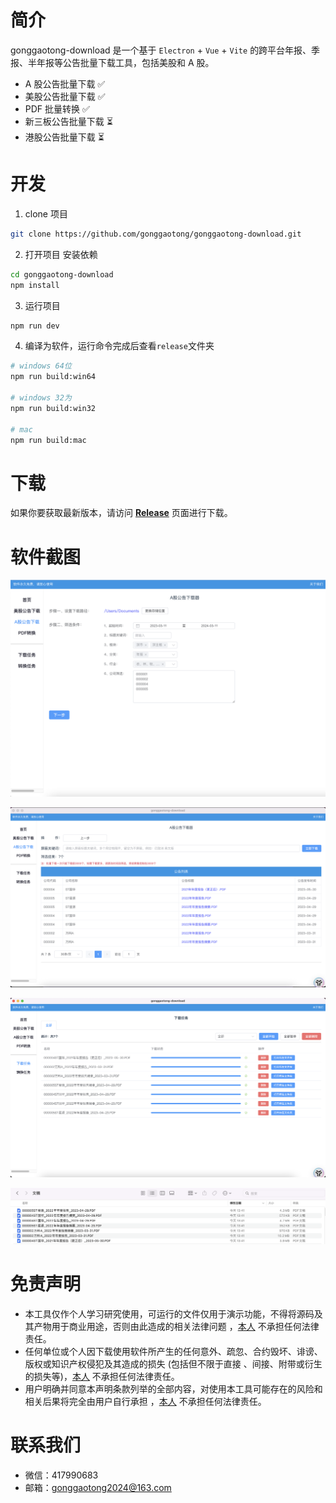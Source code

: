 # 简介

gonggaotong-download 是一个基于 `Electron` + `Vue` + `Vite` 的跨平台年报、季报、半年报等公告批量下载工具，包括美股和 A
股。

- A 股公告批量下载 ✅
- 美股公告批量下载 ✅
- PDF 批量转换 ✅
- 新三板公告批量下载 ⏳
- 港股公告批量下载 ⏳

# 开发

1. clone 项目
```bash
git clone https://github.com/gonggaotong/gonggaotong-download.git
```

2. 打开项目 安装依赖
```bash
cd gonggaotong-download
npm install
```

3. 运行项目
```bash
npm run dev
```

4. 编译为软件，运行命令完成后查看`release`文件夹
```bash
# windows 64位
npm run build:win64

# windows 32为
npm run build:win32

# mac
npm run build:mac

```

# 下载

如果你要获取最新版本，请访问 **[Release](https://github.com/gonggaotong/gonggaotong-download/releases)** 页面进行下载。

# 软件截图
![截图1](images/截图1.png)

![截图2](images/截图2.png)

![截图3](images/截图3.png)

![截图4](images/截图4.png)

# 免责声明

- 本工具仅作个人学习研究使用，可运行的文件仅用于演示功能，不得将源码及其产物用于商业用途，否则由此造成的相关法律问题
  ，[本人](https://github.com/gonggaotong) 不承担任何法律责任。
- 任何单位或个人因下载使用软件所产生的任何意外、疏忽、合约毁坏、诽谤、版权或知识产权侵犯及其造成的损失 (包括但不限于直接
  、间接、附带或衍生的损失等)，[本人](https://github.com/gonggaotong) 不承担任何法律责任。
- 用户明确并同意本声明条款列举的全部内容，对使用本工具可能存在的风险和相关后果将完全由用户自行承担
  ，[本人](https://github.com/gonggaotong) 不承担任何法律责任。

# 联系我们
- 微信：417990683
- 邮箱：gonggaotong2024@163.com